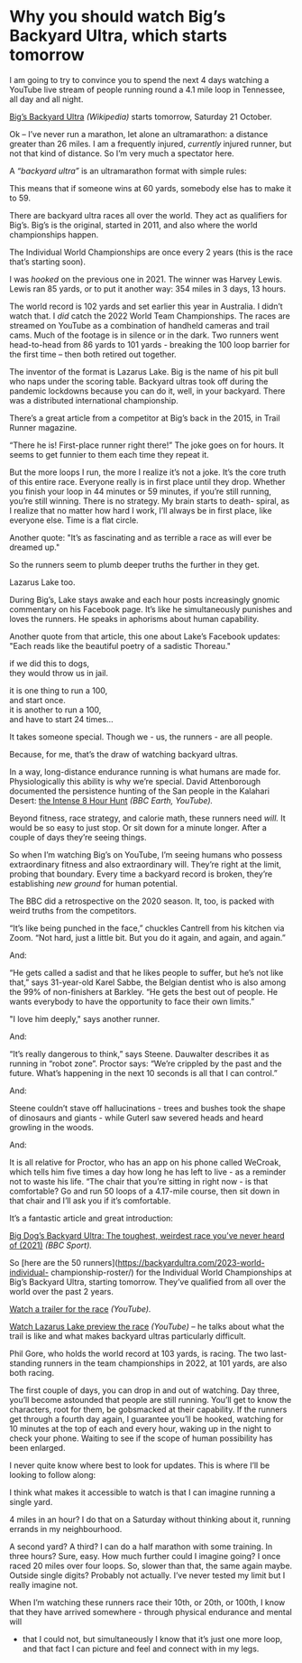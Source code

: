 # Why you should watch Big’s Backyard Ultra, which starts tomorrow

I am going to try to convince you to spend the next 4 days watching a YouTube
live stream of people running round a 4.1 mile loop in Tennessee, all day and
all night.

[Big’s Backyard Ultra](https://en.wikipedia.org/wiki/Big%27s_Backyard_Ultra)
_(Wikipedia)_ starts tomorrow, Saturday 21 October.

Ok – I’ve never run a marathon, let alone an ultramarathon: a distance greater
than 26 miles. I am a frequently injured, _currently_ injured runner, but not
that kind of distance. So I’m very much a spectator here.

A _“backyard ultra”_ is an ultramarathon format with simple rules:

This means that if someone wins at 60 yards, somebody else has to make it to 59.

There are backyard ultra races all over the world. They act as qualifiers for
Big’s. Big’s is the original, started in 2011, and also where the world
championships happen.

The Individual World Championships are once every 2 years (this is the race
that’s starting soon).

I was _hooked_ on the previous one in 2021. The winner was Harvey Lewis. Lewis
ran 85 yards, or to put it another way: 354 miles in 3 days, 13 hours.

The world record is 102 yards and set earlier this year in Australia. I didn’t
watch that. I _did_ catch the 2022 World Team Championships. The races are
streamed on YouTube as a combination of handheld cameras and trail cams. Much
of the footage is in silence or in the dark. Two runners went head-to-head
from 86 yards to 101 yards - breaking the 100 loop barrier for the first time
– then both retired out together.

The inventor of the format is Lazarus Lake. Big is the name of his pit bull
who naps under the scoring table. Backyard ultras took off during the pandemic
lockdowns because you can do it, well, in your backyard. There was a
distributed international championship.

There’s a great article from a competitor at Big’s back in the 2015, in Trail
Runner magazine.

“There he is! First-place runner right there!” The joke goes on for hours. It
seems to get funnier to them each time they repeat it.

But the more loops I run, the more I realize it’s not a joke. It’s the core
truth of this entire race. Everyone really is in first place until they drop.
Whether you finish your loop in 44 minutes or 59 minutes, if you’re still
running, you’re still winning. There is no strategy. My brain starts to death-
spiral, as I realize that no matter how hard I work, I’ll always be in first
place, like everyone else. Time is a flat circle.

Another quote: "It’s as fascinating and as terrible a race as will ever be
dreamed up."

So the runners seem to plumb deeper truths the further in they get.

Lazarus Lake too.

During Big’s, Lake stays awake and each hour posts increasingly gnomic
commentary on his Facebook page. It’s like he simultaneously punishes and
loves the runners. He speaks in aphorisms about human capability.

Another quote from that article, this one about Lake’s Facebook updates: "Each
reads like the beautiful poetry of a sadistic Thoreau."

if we did this to dogs,  
they would throw us in jail.

it is one thing to run a 100,  
and start once.  
it is another to run a 100,  
and have to start 24 times…

It takes someone special. Though we - us, the runners - are all people.

Because, for me, that’s the draw of watching backyard ultras.

In a way, long-distance endurance running is what humans are made for.
Physiologically this ability is why we’re special. David Attenborough
documented the persistence hunting of the San people in the Kalahari Desert:
[the Intense 8 Hour Hunt](https://www.youtube.com/watch?v=826HMLoiE_o) _(BBC
Earth, YouTube)._

Beyond fitness, race strategy, and calorie math, these runners need _will._ It
would be so easy to just stop. Or sit down for a minute longer. After a couple
of days they’re seeing things.

So when I’m watching Big’s on YouTube, I’m seeing humans who possess
extraordinary fitness and also extraordinary will. They’re right at the limit,
probing that boundary. Every time a backyard record is broken, they’re
establishing _new ground_ for human potential.

The BBC did a retrospective on the 2020 season. It, too, is packed with weird
truths from the competitors.

“It’s like being punched in the face,” chuckles Cantrell from his kitchen via
Zoom. “Not hard, just a little bit. But you do it again, and again, and
again.”

And:

“He gets called a sadist and that he likes people to suffer, but he’s not like
that,” says 31-year-old Karel Sabbe, the Belgian dentist who is also among the
99% of non-finishers at Barkley. “He gets the best out of people. He wants
everybody to have the opportunity to face their own limits.”

"I love him deeply," says another runner.

And:

“It’s really dangerous to think,” says Steene. Dauwalter describes it as
running in “robot zone”. Proctor says: “We’re crippled by the past and the
future. What’s happening in the next 10 seconds is all that I can control.”

And:

Steene couldn’t stave off hallucinations - trees and bushes took the shape of
dinosaurs and giants - while Guterl saw severed heads and heard growling in
the woods.

And:

It is all relative for Proctor, who has an app on his phone called WeCroak,
which tells him five times a day how long he has left to live - as a reminder
not to waste his life. “The chair that you’re sitting in right now - is that
comfortable? Go and run 50 loops of a 4.17-mile course, then sit down in that
chair and I’ll ask you if it’s comfortable.

It’s a fantastic article and great introduction:

[Big Dog’s Backyard Ultra: The toughest, weirdest race you’ve never heard of
(2021)](https://www.bbc.co.uk/sport/56720358) _(BBC Sport)._

So [here are the 50 runners](https://backyardultra.com/2023-world-individual-
championship-roster/) for the Individual World Championships at Big’s Backyard
Ultra, starting tomorrow. They’ve qualified from all over the world over the
past 2 years.

[Watch a trailer for the race](https://www.youtube.com/watch?v=yJAvnhXrJMM)
_(YouTube)._

[Watch Lazarus Lake preview the
race](https://www.youtube.com/watch?v=Q7DffW4nOhc&t=326s) _(YouTube)_ – he
talks about what the trail is like and what makes backyard ultras particularly
difficult.

Phil Gore, who holds the world record at 103 yards, is racing. The two last-
standing runners in the team championships in 2022, at 101 yards, are also
both racing.

The first couple of days, you can drop in and out of watching. Day three,
you’ll become astounded that people are still running. You’ll get to know the
characters, root for them, be gobsmacked at their capability. If the runners
get through a fourth day again, I guarantee you’ll be hooked, watching for 10
minutes at the top of each and every hour, waking up in the night to check
your phone. Waiting to see if the scope of human possibility has been
enlarged.

I never quite know where best to look for updates. This is where I’ll be
looking to follow along:

I think what makes it accessible to watch is that I can imagine running a
single yard.

4 miles in an hour? I do that on a Saturday without thinking about it, running
errands in my neighbourhood.

A second yard? A third? I can do a half marathon with some training. In three
hours? Sure, easy. How much further could I imagine going? I once raced 20
miles over four loops. So, slower than that, the same again maybe. Outside
single digits? Probably not actually. I’ve never tested my limit but I really
imagine not.

When I’m watching these runners race their 10th, or 20th, or 100th, I know
that they have arrived somewhere - through physical endurance and mental will

- that I could not, but simultaneously I know that it’s just one more loop,
  and that fact I can picture and feel and connect with in my legs.
